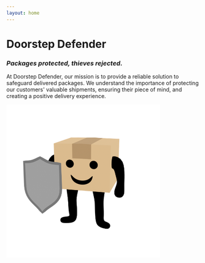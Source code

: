```yaml
---
layout: home
---
```


<!-- -->

# Doorstep Defender
### __*Packages protected, thieves rejected.*__

At Doorstep Defender, our mission is to provide a reliable solution to safeguard delivered packages. We understand the importance of protecting our customers' valuable shipments, ensuring their piece of mind, and creating a positive delivery experience.

<img src="/res/doorstep_defender.png" alt="The Doorstep Defender" width=400>
